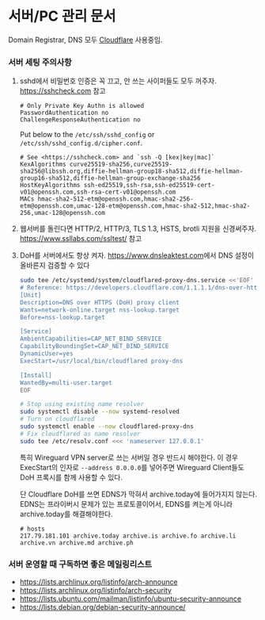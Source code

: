 서버/PC 관리 문서
========
Domain Registrar, DNS 모두 [Cloudflare] 사용중임.

[Cloudflare]: https://www.cloudflare.com/

### 서버 세팅 주의사항
1.  sshd에서 비밀번호 인증은 꼭 끄고, 안 쓰는 사이퍼들도 모두 꺼주자.
    https://sshcheck.com 참고

    ```
    # Only Private Key Authn is allowed
    PasswordAuthentication no
    ChallengeResponseAuthentication no
    ```

    Put below to the `/etc/ssh/sshd_config` or `/etc/ssh/sshd_config.d/cipher.conf`.

    ```
    # See <https://sshcheck.com> and `ssh -Q [kex|key|mac]`
    KexAlgorithms curve25519-sha256,curve25519-sha256@libssh.org,diffie-hellman-group18-sha512,diffie-hellman-group16-sha512,diffie-hellman-group-exchange-sha256
    HostKeyAlgorithms ssh-ed25519,ssh-rsa,ssh-ed25519-cert-v01@openssh.com,ssh-rsa-cert-v01@openssh.com
    MACs hmac-sha2-512-etm@openssh.com,hmac-sha2-256-etm@openssh.com,umac-128-etm@openssh.com,hmac-sha2-512,hmac-sha2-256,umac-128@openssh.com
    ```

1.  웹서버를 돌린다면 HTTP/2, HTTP/3, TLS 1.3, HSTS, brotli 지원을 신경써주자.
    https://www.ssllabs.com/ssltest/ 참고

1.  DoH를 서버에서도 항상 켜자. <https://www.dnsleaktest.com>에서 DNS
    설정이 올바른지 검증할 수 있다

    ```bash
    sudo tee /etc/systemd/system/cloudflared-proxy-dns.service <<'EOF'
    # Reference: https://developers.cloudflare.com/1.1.1.1/dns-over-https/cloudflared-proxy
    [Unit]
    Description=DNS over HTTPS (DoH) proxy client
    Wants=network-online.target nss-lookup.target
    Before=nss-lookup.target

    [Service]
    AmbientCapabilities=CAP_NET_BIND_SERVICE
    CapabilityBoundingSet=CAP_NET_BIND_SERVICE
    DynamicUser=yes
    ExecStart=/usr/local/bin/cloudflared proxy-dns

    [Install]
    WantedBy=multi-user.target
    EOF

    # Stop using existing name resolver
    sudo systemctl disable --now systemd-resolved
    # Turn on cloudflared
    sudo systemctl enable --now cloudflared-proxy-dns
    # Fix cloudflared as name resolver
    sudo tee /etc/resolv.conf <<< 'nameserver 127.0.0.1'
    ```

    특히 Wireguard VPN server로 쓰는 서버일 경우 반드시 해야한다. 이 경우
    ExecStart의 인자로 `--address 0.0.0.0`를 넣어주면 Wireguard Client들도 DoH
    프록시를 함께 사용할 수 있다.

    단 Cloudflare DoH를 쓰면 EDNS가 막혀서 archive.today에 들어가지지 않는다.
    EDNS는 프라이버시 문제가 있는 프로토콜이어서, EDNS를 켜는게 아니라
    archive.today를 해결해야한다.

    ```
    # hosts
    217.79.181.101 archive.today archive.is archive.fo archive.li archive.vn archive.md archive.ph
    ```

### 서버 운영할 때 구독하면 좋은 메일링리스트
- <https://lists.archlinux.org/listinfo/arch-announce>
- <https://lists.archlinux.org/listinfo/arch-security>
- <https://lists.ubuntu.com/mailman/listinfo/ubuntu-security-announce>
- <https://lists.debian.org/debian-security-announce/>
